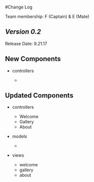 #Change Log

Team membership:  F (Captain) & E (Mate)  

## *Version 0.2*

Release Date: 9.21.17

## New Components

-   controllers

    - 
    
## Updated Components

-   controllers

    -   Welcome
    -   Gallery
    -   About

-   models

    -   

-   views

    -   welcome
    -   gallery
    -   about
